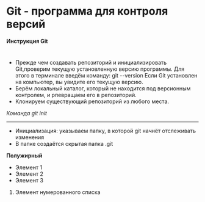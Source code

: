 # Git - программа для контроля версий

**Инструкция Git**
#
* Прежде чем создавать репозиторий и инициализировать Git,проверим текущую установленную версию программы. Для этого в терминале введём команду: git --version
Если Git установлен на компьютер, вы увидите его текущую версию. 
* Берём локальный каталог, который не находится под версионным контролем, и рпевращаем его в репозиторий.
* Клонируем существующий репозиторий из любого места.


*Команда git init*

------
* Инициализация: указываем папку, в которой git начнёт отслеживать изменения
* В папке создаётся скрытая папка .git 




**Полужирный**

* Элемент 1
* Элемент 2
* Элемент 3

1. Элемент нумерованного списка